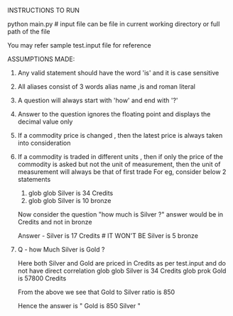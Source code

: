 INSTRUCTIONS TO RUN

python main.py <input-file>   # input file can be file in current working directory or full path of the file

You may refer sample test.input file for reference

ASSUMPTIONS MADE:

1. Any valid statement should have the word 'is' and it is case sensitive
2. All aliases consist of 3 words alias name ,is and roman literal
3. A question will always start with 'how' and end with '?'
4. Answer to the question ignores the floating point and displays the decimal value only
5. If a commodity price is changed , then the latest price is always taken into consideration
6. If a commodity is traded in different units , then if only the price of the commodity is asked but not the unit of measurement, then the unit of measurement will always be that of first trade
   For eg, consider below 2 statements
   
   1. glob glob Silver is 34 Credits
   2. glob glob Silver is 10 bronze

   Now consider the question "how much is Silver ?" answer would be in Credits and not in bronze
   
   Answer - Silver is 17 Credits  # IT WON'T BE Silver is 5 bronze
   

7. Q - how Much Silver is Gold ?
   
   Here both Silver and Gold are priced in Credits as per test.input and do not have direct correlation
	glob glob Silver is 34 Credits
	glob prok Gold is 57800 Credits

   From the above we see that Gold to Silver ratio is 850

	Hence the answer is " Gold is 850 Silver "
	

   
 
